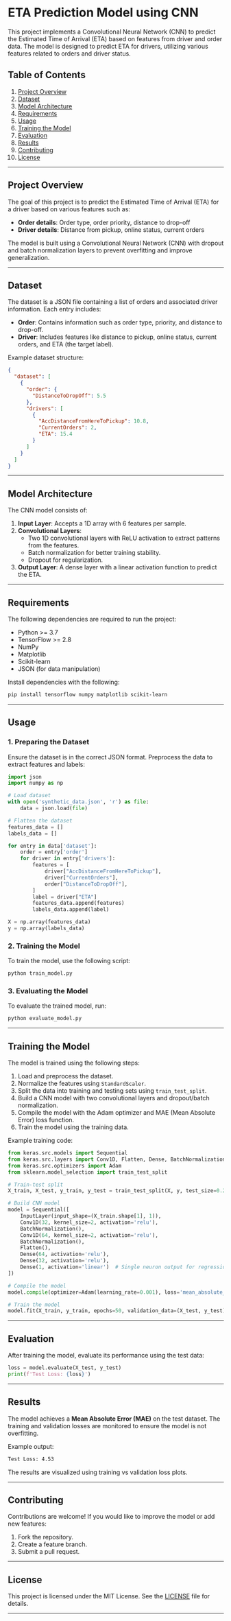 # ETA Prediction Model using CNN

This project implements a Convolutional Neural Network (CNN) to predict the Estimated Time of Arrival (ETA) based on features from driver and order data. The model is designed to predict ETA for drivers, utilizing various features related to orders and driver status.

## Table of Contents
1. [Project Overview](#project-overview)
2. [Dataset](#dataset)
3. [Model Architecture](#model-architecture)
4. [Requirements](#requirements)
5. [Usage](#usage)
6. [Training the Model](#training-the-model)
7. [Evaluation](#evaluation)
8. [Results](#results)
9. [Contributing](#contributing)
10. [License](#license)

---

## Project Overview
The goal of this project is to predict the Estimated Time of Arrival (ETA) for a driver based on various features such as:
- **Order details**: Order type, order priority, distance to drop-off
- **Driver details**: Distance from pickup, online status, current orders

The model is built using a Convolutional Neural Network (CNN) with dropout and batch normalization layers to prevent overfitting and improve generalization.

---

## Dataset
The dataset is a JSON file containing a list of orders and associated driver information. Each entry includes:
- **Order**: Contains information such as order type, priority, and distance to drop-off.
- **Driver**: Includes features like distance to pickup, online status, current orders, and ETA (the target label).

Example dataset structure:
```json
{
  "dataset": [
    {
      "order": {
        "DistanceToDropOff": 5.5
      },
      "drivers": [
        {
          "AccDistanceFromHereToPickup": 10.8,
          "CurrentOrders": 2,
          "ETA": 15.4
        }
      ]
    }
  ]
}
```

---

## Model Architecture
The CNN model consists of:
1. **Input Layer**: Accepts a 1D array with 6 features per sample.
2. **Convolutional Layers**:
    - Two 1D convolutional layers with ReLU activation to extract patterns from the features.
    - Batch normalization for better training stability.
    - Dropout for regularization.
3. **Output Layer**: A dense layer with a linear activation function to predict the ETA.

---

## Requirements
The following dependencies are required to run the project:
- Python >= 3.7
- TensorFlow >= 2.8
- NumPy
- Matplotlib
- Scikit-learn
- JSON (for data manipulation)

Install dependencies with the following:
```bash
pip install tensorflow numpy matplotlib scikit-learn
```

---

## Usage

### 1. Preparing the Dataset
Ensure the dataset is in the correct JSON format. Preprocess the data to extract features and labels:
```python
import json
import numpy as np

# Load dataset
with open('synthetic_data.json', 'r') as file:
    data = json.load(file)

# Flatten the dataset
features_data = []
labels_data = []

for entry in data['dataset']:
    order = entry['order']
    for driver in entry['drivers']:
        features = [
            driver["AccDistanceFromHereToPickup"],
            driver["CurrentOrders"],
            order["DistanceToDropOff"],
        ]
        label = driver["ETA"]
        features_data.append(features)
        labels_data.append(label)

X = np.array(features_data)
y = np.array(labels_data)
```

### 2. Training the Model
To train the model, use the following script:
```bash
python train_model.py
```

### 3. Evaluating the Model
To evaluate the trained model, run:
```bash
python evaluate_model.py
```

---

## Training the Model
The model is trained using the following steps:
1. Load and preprocess the dataset.
2. Normalize the features using `StandardScaler`.
3. Split the data into training and testing sets using `train_test_split`.
4. Build a CNN model with two convolutional layers and dropout/batch normalization.
5. Compile the model with the Adam optimizer and MAE (Mean Absolute Error) loss function.
6. Train the model using the training data.

Example training code:
```python
from keras.src.models import Sequential
from keras.src.layers import Conv1D, Flatten, Dense, BatchNormalization, InputLayer
from keras.src.optimizers import Adam
from sklearn.model_selection import train_test_split

# Train-test split
X_train, X_test, y_train, y_test = train_test_split(X, y, test_size=0.2, random_state=42)

# Build CNN model
model = Sequential([
    InputLayer(input_shape=(X_train.shape[1], 1)),
    Conv1D(32, kernel_size=2, activation='relu'),
    BatchNormalization(),
    Conv1D(64, kernel_size=2, activation='relu'),
    BatchNormalization(),
    Flatten(),
    Dense(64, activation='relu'),
    Dense(32, activation='relu'),
    Dense(1, activation='linear')  # Single neuron output for regression
])

# Compile the model
model.compile(optimizer=Adam(learning_rate=0.001), loss='mean_absolute_error')

# Train the model
model.fit(X_train, y_train, epochs=50, validation_data=(X_test, y_test))
```

---

## Evaluation
After training the model, evaluate its performance using the test data:
```python
loss = model.evaluate(X_test, y_test)
print(f'Test Loss: {loss}')
```

---

## Results
The model achieves a **Mean Absolute Error (MAE)** on the test dataset. The training and validation losses are monitored to ensure the model is not overfitting.

Example output:
```bash
Test Loss: 4.53
```

The results are visualized using training vs validation loss plots.

---

## Contributing
Contributions are welcome! If you would like to improve the model or add new features:
1. Fork the repository.
2. Create a feature branch.
3. Submit a pull request.

---

## License
This project is licensed under the MIT License. See the [LICENSE](LICENSE) file for details.

---